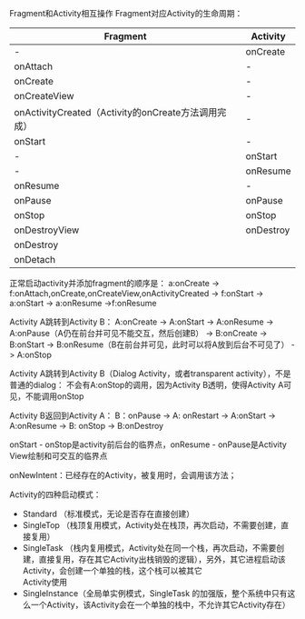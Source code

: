 Fragment和Activity相互操作
Fragment对应Activity的生命周期：

|Fragment|Activity|
|-|-|
|-|onCreate|
|onAttach|-|
|onCreate|-|
|onCreateView|-|
|onActivityCreated（Activity的onCreate方法调用完成）|-|
|onStart |-|
|-|onStart|
|-|onResume|
|onResume|-|
|onPause|onPause|
|onStop	|onStop	|
|onDestroyView|onDestroy|
|onDestroy||
|onDetach||

正常启动activity并添加fragment的顺序是：
a:onCreate -> f:onAttach,onCreate,onCreateView,onActivityCreated  -> f:onStart  -> a:onStart -> a:onResume ->f:onResume

Activity A跳转到Activity B：
A:onCreate  ->  A:onStart  -> A:onResume  -> A:onPause（A仍在前台并可见不能交互，然后创建B） -> B:onCreate  -> B:onStart -> B:onResume（B在前台并可见，此时可以将A放到后台不可见了） -> A:onStop

Activity A跳转到Activity B（Dialog Activity，或者transparent activity），不是普通的dialog：
不会有A:onStop的调用，因为Activity B透明，使得Activity A可见，不能调用onStop

Activity B返回到Activity A：
B：onPause -> A: onRestart -> A:onStart -> A:onResume -> B: onStop -> B:onDestroy

onStart - onStop是activity前后台的临界点，onResume - onPause是Activity View绘制和可交互的临界点

onNewIntent：已经存在的Activity，被复用时，会调用该方法；

Activity的四种启动模式：
- Standard （标准模式，无论是否存在直接创建）
- SingleTop （栈顶复用模式，Activity处在栈顶，再次启动，不需要创建，直接复用）
- SingleTask （栈内复用模式，Activity处在同一个栈，再次启动，不需要创建，直接复用，存在其它Activity出栈销毁的逻辑），另外，其它进程启动该Activity，会创建一个单独的栈，这个栈可以被其它							
            Activity使用
- SingleInstance（全局单实例模式，SingleTask 的加强版，整个系统中只有这么一个Activity，该Activity会在一个单独的栈中，不允许其它Activity存在）